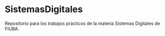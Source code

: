 # SistemasDigitales
Repositorio para los trabajos prácticos de la materia Sistemas Digitales de FIUBA.
